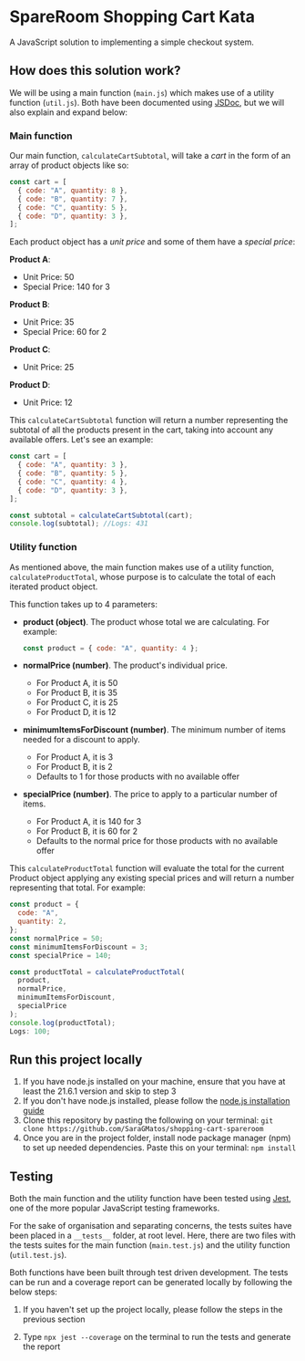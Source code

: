 # SpareRoom Shopping Cart Kata

A JavaScript solution to implementing a simple checkout system.

## How does this solution work?

We will be using a main function (`main.js`) which makes use of a utility function (`util.js`). Both have been documented using [JSDoc](https://jsdoc.app/), but we will also explain and expand below:

### Main function

Our main function, `calculateCartSubtotal`, will take a _cart_ in the form of an array of product objects like so:

```javascript
const cart = [
  { code: "A", quantity: 8 },
  { code: "B", quantity: 7 },
  { code: "C", quantity: 5 },
  { code: "D", quantity: 3 },
];
```

Each product object has a _unit price_ and some of them have a _special price_:

**Product A**:

- Unit Price: 50
- Special Price: 140 for 3

**Product B**:

- Unit Price: 35
- Special Price: 60 for 2

**Product C**:

- Unit Price: 25

**Product D**:

- Unit Price: 12

This `calculateCartSubtotal` function will return a number representing the subtotal of all the products present in the cart, taking into account any available offers. Let's see an example:

```javascript
const cart = [
  { code: "A", quantity: 3 },
  { code: "B", quantity: 5 },
  { code: "C", quantity: 4 },
  { code: "D", quantity: 3 },
];

const subtotal = calculateCartSubtotal(cart);
console.log(subtotal); //Logs: 431
```

### Utility function

As mentioned above, the main function makes use of a utility function, `calculateProductTotal`, whose purpose is to calculate the total of each iterated product object.

This function takes up to 4 parameters:

- **product (object)**. The product whose total we are calculating. For example:

  ```javascript
  const product = { code: "A", quantity: 4 };
  ```

- **normalPrice (number)**. The product's individual price.

  - For Product A, it is 50
  - For Product B, it is 35
  - For Product C, it is 25
  - For Product D, it is 12

- **minimumItemsForDiscount (number)**. The minimum number of items needed for a discount to apply.

  - For Product A, it is 3
  - For Product B, it is 2
  - Defaults to 1 for those products with no available offer

- **specialPrice (number)**. The price to apply to a particular number of items.
  - For Product A, it is 140 for 3
  - For Product B, it is 60 for 2
  - Defaults to the normal price for those products with no available offer

This `calculateProductTotal` function will evaluate the total for the current Product object applying any existing special prices and will return a number representing that total. For example:

```javascript
const product = {
  code: "A",
  quantity: 2,
};
const normalPrice = 50;
const minimumItemsForDiscount = 3;
const specialPrice = 140;

const productTotal = calculateProductTotal(
  product,
  normalPrice,
  minimumItemsForDiscount,
  specialPrice
);
console.log(productTotal);
Logs: 100;
```

## Run this project locally

1. If you have node.js installed on your machine, ensure that you have at least the 21.6.1 version and skip to step 3
2. If you don't have node.js installed, please follow the [node.js installation guide](https://nodejs.org/en/learn/getting-started/how-to-install-nodejs)
3. Clone this repository by pasting the following on your terminal: `git clone https://github.com/SaraGMatos/shopping-cart-spareroom`
4. Once you are in the project folder, install node package manager (npm) to set up needed dependencies. Paste this on your terminal: `npm install`

## Testing

Both the main function and the utility function have been tested using [Jest](https://jestjs.io/), one of the more popular JavaScript testing frameworks.

For the sake of organisation and separating concerns, the tests suites have been placed in a `__tests__` folder, at root level. Here, there are two files with the tests suites for the main function (`main.test.js`) and the utility function (`util.test.js`).

Both functions have been built through test driven development. The tests can be run and a coverage report can be generated locally by following the below steps:

1. If you haven't set up the project locally, please follow the steps in the previous section

2. Type `npx jest --coverage` on the terminal to run the tests and generate the report

